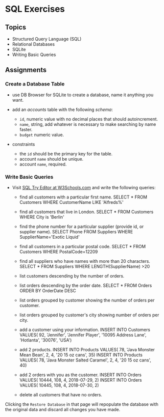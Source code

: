 # SQL Exercises

## Topics

- Structured Query Language (SQL)
- Relational Databases
- SQLite
- Writing Basic Queries

## Assignments

### Create a Database Table

- use DB Browser for SQLite to create a database, name it anything you want.
- add an _accounts_ table with the following _schema_:

  - `id`, numeric value with no decimal places that should autoincrement.
  - `name`, string, add whatever is necessary to make searching by name faster.
  - `budget` numeric value.

- constraints
  - the `id` should be the primary key for the table.
  - account `name` should be unique.
  - account `name`, required.

### Write Basic Queries

- Visit [SQL Try Editor at W3Schools.com](https://www.w3schools.com/Sql/tryit.asp?filename=trysql_select_top) and write the following queries:
  - find all customers with a particular first name.
  SELECT * FROM Customers WHERE CustomerName LIKE 'Alfreds%'

  - find all customers that live in London.
  SELECT * FROM Customers WHERE City is 'Berlin'

  - find the phone number for a particular supplier (provide id, or supplier name).
  SELECT Phone FROM Suppliers WHERE SupplierName='Exotic Liquid'

  - find all customers in a particular postal code.
  SELECT * FROM Customers WHERE PostalCode=12209

  - find all suppliers who have names with more than 20 characters.
  SELECT * FROM Suppliers WHERE LENGTH(SupplierName) >20

  - list customers descending by the number of orders.

  - list orders descending by the order date.
  SELECT * FROM Orders ORDER BY OrderDate DESC

  - list orders grouped by customer showing the number of orders per customer.

  - list orders grouped by customer's city showing number of orders per city.

  - add a customer using your information.
  INSERT INTO Customers VALUES( 92, 'Jennifer', 'Jennifer Player', '10095 Address Lane', 'Hotlanta', '30076', 'USA')

  - add 2 products.
  INSERT INTO Products VALUES( 78, 'Java Monster Mean Bean', 2, 4, '20 15 oz cans', 35)
  INSERT INTO Products VALUES( 78, 'Java Monster Salted Caramel', 2, 4, '20 15 oz cans', 40)

  - add 2 orders with you as the customer.
  INSERT INTO Orders VALUES( 10444, 108, 4, 2018-07-29, 2)
  INSERT INTO Orders VALUES( 10445, 108, 4, 2018-07-30, 2)

  - delete all customers that have no orders.

Clicking the `Restore Database` in that page will repopulate the database with the original data and discard all changes you have made.
